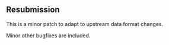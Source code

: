## Resubmission

This is a minor patch to adapt to upstream data format changes.

Minor other bugfixes are included.

